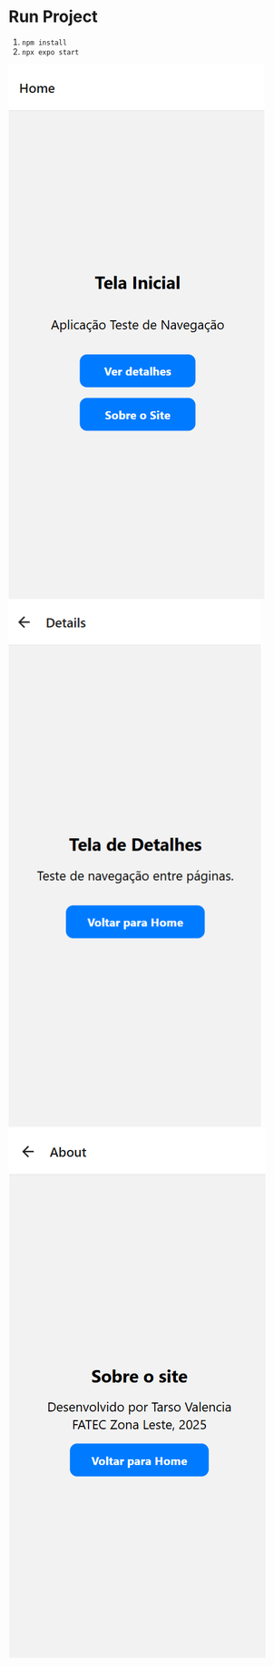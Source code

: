 # Run Project

1. `npm install`
2. `npx expo start`

![img home](https://github.com/tarsomonrroy/Mobile-I-Navigation/blob/main/assets/print%201.png)
![img details](https://github.com/tarsomonrroy/Mobile-I-Navigation/blob/main/assets/print%205.png)
![img about](https://github.com/tarsomonrroy/Mobile-I-Navigation/blob/main/assets/print%203.png)
